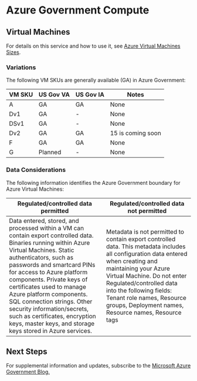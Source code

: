 <properties
    pageTitle="Azure Government documentation | Microsoft Azure"
    description="This provides a comparision of features and guidance on developing applications for Azure Government"
    services="Azure-Government"
    cloud="gov" 
    documentationCenter=""
    authors="ryansoc"
    manager="zakramer"
    editor=""/>

<tags
    ms.service="multiple"
    ms.devlang="na"
    ms.topic="article"
    ms.tgt_pltfrm="na"
    ms.workload="azure-government"
    ms.date="09/29/2016"
    ms.author="ryansoc"/>


#  <a name="azure-government-compute"></a>Azure Government Compute

##  <a name="virtual-machines"></a>Virtual Machines

For details on this service and how to use it, see [Azure Virtual Machines Sizes](../virtual-machines/virtual-machines-windows-sizes.md).

### <a name="variations"></a>Variations

The following VM SKUs are generally available (GA) in Azure Government:

VM SKU|US Gov VA|US Gov IA|Notes
---|---|---|---
A|GA|GA|None
Dv1|GA|-|None
DSv1|GA|-|None
Dv2|GA|GA|15 is coming soon
F|GA|GA|None
G|Planned|-|None

###  <a name="data-considerations"></a>Data Considerations

The following information identifies the Azure Government boundary for Azure Virtual Machines:

| Regulated/controlled data permitted | Regulated/controlled data not permitted |
|--------------------------------------------------------------------------------------|-----------------------------------------------------------------------------------------------------------------------------------------------------------------------------------------------------------------------------------------------------------------------------------------------------------------|
| Data entered, stored, and processed within a VM can contain export controlled data. Binaries running within Azure Virtual Machines. Static authenticators, such as passwords and smartcard PINs for access to Azure platform components. Private keys of certificates used to manage Azure platform components. SQL connection strings.  Other security information/secrets, such as certificates, encryption keys, master keys, and storage keys stored in Azure services.  | Metadata is not permitted to contain export controlled data. This metadata includes all configuration data entered when creating and maintaining your Azure Virtual Machine.  Do not enter Regulated/controlled data into the following fields:  Tenant role names, Resource groups, Deployment names, Resource names, Resource tags  

## <a name="next-steps"></a>Next Steps

For supplemental information and updates, subscribe to the <a href="https://blogs.msdn.microsoft.com/azuregov/">Microsoft Azure Government Blog. </a>
